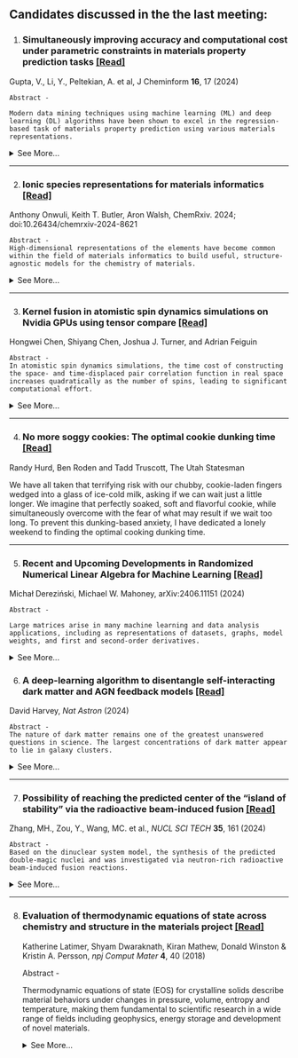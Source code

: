 ## Candidates discussed in the the last meeting:

 1. ### Simultaneously improving accuracy and computational cost under parametric constraints in materials property prediction tasks [\[Read\]](https://doi.org/10.1186/s13321-024-00811-6)
 Gupta, V., Li, Y., Peltekian, A. et al, J Cheminform **16**, 17 (2024)
 

    Abstract -

    Modern data mining techniques using machine learning (ML) and deep learning (DL) algorithms have been shown to excel in the regression-based task of materials property prediction using various materials representations. 
   <details>
   <summary>See More...</summary>
    In an attempt to improve the predictive performance of the deep neural network model, researchers have tried to add more layers as well as develop new architectural components to create sophisticated and deep neural network models that can aid in the training process and improve the predictive ability of the final model. However, usually, these modifications require a lot of computational resources, thereby further increasing the already large model training time, which is often not feasible, thereby limiting usage for most researchers. In this paper, we study and propose a deep neural network framework for regression-based problems comprising of fully connected layers that can work with any numerical vector-based materials representations as model input. We present a novel deep regression neural network, iBRNet, with branched skip connections and multiple schedulers, which can reduce the number of parameters used to construct the model, improve the accuracy, and decrease the training time of the predictive model. We perform the model training using composition-based numerical vectors representing the elemental fractions of the respective materials and compare their performance against other traditional ML and several known DL architectures. Using multiple datasets with varying data sizes for training and testing, We show that the proposed iBRNet models outperform the state-of-the-art ML and DL models for all data sizes. We also show that the branched structure and usage of multiple schedulers lead to fewer parameters and faster model training time with better convergence than other neural networks. Scientific contribution: The combination of multiple callback functions in deep neural networks minimizes training time and maximizes accuracy in a controlled computational environment with parametric constraints for the task of materials property prediction.
   </details>

---

 2. ### Ionic species representations for materials informatics  [\[Read\]](https://chemrxiv.org/engage/chemrxiv/article-details/66acbd865101a2ffa8eaa181) 
 Anthony Onwuli, Keith T. Butler, Aron Walsh, ChemRxiv. 2024; doi:10.26434/chemrxiv-2024-8621

    Abstract - 
    High-dimensional representations of the elements have become common within the field of materials informatics to build useful, structure-agnostic models for the chemistry of materials.
   <details>
       <summary>See More...</summary>
    However, the characteristics of elements change when they adopt a given oxidation state, with distinct structural preferences and physical properties. We explore several methods for developing embedding vectors of elements decorated with oxidation states. Graphs generated from 110,160 crystals are used to train representations of 84 elements that form 336 species. Clustering these learned representations of ionic species in low-dimensional space reproduces expected chemical heuristics, in particular the separation of cations from anions. We show that these representations have enhanced expressive power for property prediction tasks involving inorganic compounds. We expect that ionic representations, necessary for the description of mixed valence and complex magnetic systems, will support more powerful machine learning models for materials.
   </details>

---

3. ### Kernel fusion in atomistic spin dynamics simulations on Nvidia GPUs using tensor compare [\[Read\]](https://doi.org/10.1016/j.jocs.2024.102357)
Hongwei Chen, Shiyang Chen, Joshua J. Turner, and Adrian Feiguin 
 

    Abstract - 
    In atomistic spin dynamics simulations, the time cost of constructing the space- and time-displaced pair correlation function in real space increases quadratically as the number of spins, leading to significant computational effort.
   <details>
       <summary>See More...</summary>
    The GEMM subroutine can be adopted to accelerate the calculation of the dynamical spin–spin correlation function, but the computational cost of simulating large spin systems (spins) on CPUs remains expensive. In this work, we perform the simulation on a graphics processing unit (GPU), a hardware solution widely used as an accelerator for scientific computing and deep learning. We show that GPUs can accelerate the simulation up to 25-fold compared to multi-core CPUs when using the GEMM subroutine on both. To hide memory latency, we fuse the element-wise operation into the GEMM kernel using which can improve the performance by 26% ~ 33% compared to the implementation based on. Furthermore, we perform the ‘on-the-fly’ calculation in the epilogue of the GEMM subroutine to avoid saving intermediate results on global memory, which makes large-scale atomistic spin dynamics simulations feasible and affordable.
    </details>

---

4. ### No more soggy cookies: The optimal cookie dunking time [\[Read\]](https://usustatesman.com/no-more-soggy-cookies-the-optimal-cookie-dunking-time/)
Randy Hurd, Ben Roden and Tadd Truscott, The Utah Statesman

We have all taken that terrifying risk with our chubby, cookie-laden fingers wedged into a glass of ice-cold milk, asking if we can wait just a little longer. We imagine that perfectly soaked, soft and flavorful cookie, while simultaneously overcome with the fear of what may result if we wait too long. To prevent this dunking-based anxiety, I have dedicated a lonely weekend to finding the optimal cooking dunking time.

---


5. ### Recent and Upcoming Developments in Randomized Numerical Linear Algebra for Machine Learning [\[Read\]](https://arxiv.org/abs/2406.11151)
Michał Dereziński, Michael W. Mahoney, arXiv:2406.11151 (2024)

    Abstract - 

    Large matrices arise in many machine learning and data analysis applications, including as representations of datasets, graphs, model weights, and first and second-order derivatives. 
   <details>
       <summary>See More...</summary>
   Randomized Numerical Linear Algebra (RandNLA) is an area which uses randomness to develop improved algorithms for ubiquitous matrix problems. The area has reached a certain level of maturity; but recent hardware trends, efforts to incorporate RandNLA algorithms into core numerical libraries, and advances in machine learning, statistics, and random matrix theory, have lead to new theoretical and practical challenges. This article provides a self-contained overview of RandNLA, in light of these developments. 
   </details>


6. ### A deep-learning algorithm to disentangle self-interacting dark matter and AGN feedback models [\[Read\]](https://doi.org/10.1038/s41550-024-02322-8)
David Harvey, *Nat Astron* (2024)

    Abstract - 
    The nature of dark matter remains one of the greatest unanswered questions in science. The largest concentrations of dark matter appear to lie in galaxy clusters.
   <details>
       <summary>See More...</summary>
    By modifying the properties of dark matter, the distribution of mass in clusters is altered in an observable way. However, uncertain astrophysical mechanisms also alter the mass distribution, often mimicking the effect of different dark matter properties. Here I present a machine learning method that ‘learns’, from simulations, how the impact of dark matter self-interactions differs from that of astrophysical feedback. In the idealized case, my algorithm is 80% accurate at identifying whether a galaxy cluster harbours collisionless dark matter, dark matter with a self interaction cross-section, σDM/m = 0.1 cm2 g−1 or dark matter with σDM/m = 1 cm2 g−1. It is found that weak-lensing information primarily differentiates self-interacting dark matter, whereas X-ray information disentangles different models of astrophysical feedback. The data are forward modelled to imitate observations from Euclid and Chandra, and it is found that the model has a statistical error of σDM/m < 0.01 cm2 g−1 and is insensitive to shape-measurement bias and photometric-redshift errors. This method represents a way to analyse data from upcoming telescopes that are an order of magnitude more precise and many orders faster than current methods, enabling us to explore the properties of dark matter like never before.
    </details>

---

7. ### Possibility of reaching the predicted center of the “island of stability” via the radioactive beam‑induced fusion [\[Read\]](https://doi.org/10.1007/s41365-024-01542-x)
Zhang, MH., Zou, Y., Wang, MC. et al., *NUCL SCI TECH* **35**, 161 (2024) 

    Abstract - 
    Based on the dinuclear system model, the synthesis of the predicted double-magic nuclei and was investigated via neutron-rich radioactive beam-induced fusion reactions.
   <details>
       <summary>See More...</summary>
The reaction is predicted to be favorable for producing with a maximal ER cross section of . Investigations of the entrance channel effect reveal that the target is more promising for synthesizing than the neutron-rich targets and , because of the influence of the Coulomb barrier. For the synthesis of , the maximal ER cross section of emerges in the reaction , indicating the need for further advancements in both experimental facilities and reaction mechanisms.
   </details>

---

8. ### Evaluation of thermodynamic equations of state across chemistry and structure in the materials project [\[Read\]](https://doi.org/10.1038/s41524-018-0091-x)
    Katherine Latimer, Shyam Dwaraknath, Kiran Mathew, Donald Winston & Kristin A. Persson, *npj Comput Mater* **4**, 40 (2018)

    Abstract -

    Thermodynamic equations of state (EOS) for crystalline solids describe material behaviors under changes in pressure, volume, entropy and temperature, making them fundamental to scientific research in a wide range of fields including geophysics, energy storage and development of novel materials.    
    <details>
    <summary>See More...</summary>
    Despite over a century of theoretical development and experimental testing of energy–volume (E–V) EOS for solids, there is still a lack of consensus with regard to which equation is indeed optimal, as well as to what metric is most appropriate for making this judgment. In this study, several metrics were used to evaluate quality of fit for 8 different EOS across 87 elements and over 100 compounds which appear in the literature. Our findings do not indicate a clear “best” EOS, but we identify three which consistently perform well relative to the rest of the set. Furthermore, we find that for the aggregate data set, the RMSrD is not strongly correlated with the nature of the compound, e.g., whether it is a metal, insulator, or semiconductor, nor the bulk modulus for any of the EOS, indicating that a single equation can be used across a broad range of classes of materials.
    </details>

